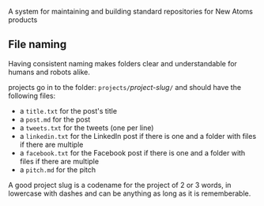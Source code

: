 A system for maintaining and building standard repositories for New Atoms products

## File naming

Having consistent naming makes folders clear and understandable for humans and robots alike.

projects go in to the folder: `projects/`_project-slug_`/` and should have the following files:

* a `title.txt` for the post's title
* a `post.md` for the post
* a `tweets.txt` for the tweets (one per line)
* a `linkedin.txt` for the LinkedIn post if there is one and a folder with files if there are multiple
* a `facebook.txt` for the Facebook post if there is one and a folder with files if there are multiple
* a `pitch.md` for the pitch

A good project slug is a codename for the project of 2 or 3 words, in lowercase with dashes and can be anything as long as it is rememberable.
